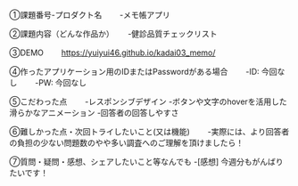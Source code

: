 ①課題番号-プロダクト名　　 -メモ帳アプリ　

②課題内容（どんな作品か）　　 -健診品質チェックリスト

③DEMO　　 https://yuiyui46.github.io/kadai03_memo/

④作ったアプリケーション用のIDまたはPasswordがある場合　　 -ID: 今回なし　　 -PW: 今回なし　　

⑤こだわった点　　 -レスポンシブデザイン  -ボタンや文字のhoverを活用した滑らかなアニメーション -回答者の回答しやすさ

⑥難しかった点・次回トライしたいこと(又は機能)　　 -実際には、より回答者の負担の少ない問題数のやや多い調査へのご理解を頂けましたら！

⑦質問・疑問・感想、シェアしたいこと等なんでも -[感想] 今週分もがんばりたいです！
